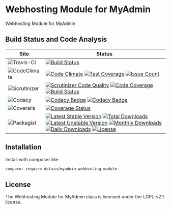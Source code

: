# Webhosting Module for MyAdmin

Webhosting Module for MyAdmin

## Build Status and Code Analysis

Site          | Status
--------------|---------------------------
![Travis-CI](http://i.is.cc/storage/GYd75qN.png "Travis-CI")     | [![Build Status](https://travis-ci.org/detain/myadmin-webhosting-module.svg?branch=master)](https://travis-ci.org/detain/myadmin-webhosting-module)
![CodeClimate](http://i.is.cc/storage/GYlageh.png "CodeClimate")  | [![Code Climate](https://codeclimate.com/github/detain/myadmin-webhosting-module/badges/gpa.svg)](https://codeclimate.com/github/detain/myadmin-webhosting-module) [![Test Coverage](https://codeclimate.com/github/detain/myadmin-webhosting-module/badges/coverage.svg)](https://codeclimate.com/github/detain/myadmin-webhosting-module/coverage) [![Issue Count](https://codeclimate.com/github/detain/myadmin-webhosting-module/badges/issue_count.svg)](https://codeclimate.com/github/detain/myadmin-webhosting-module)
![Scrutinizer](http://i.is.cc/storage/GYeUnux.png "Scrutinizer")   | [![Scrutinizer Code Quality](https://scrutinizer-ci.com/g/myadmin-plugins/webhosting-module/badges/quality-score.png?b=master)](https://scrutinizer-ci.com/g/myadmin-plugins/webhosting-module/?branch=master) [![Code Coverage](https://scrutinizer-ci.com/g/myadmin-plugins/webhosting-module/badges/coverage.png?b=master)](https://scrutinizer-ci.com/g/myadmin-plugins/webhosting-module/?branch=master) [![Build Status](https://scrutinizer-ci.com/g/myadmin-plugins/webhosting-module/badges/build.png?b=master)](https://scrutinizer-ci.com/g/myadmin-plugins/webhosting-module/build-status/master)
![Codacy](http://i.is.cc/storage/GYi66Cx.png "Codacy")        | [![Codacy Badge](https://api.codacy.com/project/badge/Grade/226251fc068f4fd5b4b4ef9a40011d06)](https://www.codacy.com/app/detain/myadmin-webhosting-module) [![Codacy Badge](https://api.codacy.com/project/badge/Coverage/25fa74eb74c947bf969602fcfe87e349)](https://www.codacy.com/app/detain/myadmin-webhosting-module?utm_source=github.com&utm_medium=referral&utm_content=detain/myadmin-webhosting-module&utm_campaign=Badge_Coverage)
![Coveralls](http://i.is.cc/storage/GYjNSim.png "Coveralls")    | [![Coverage Status](https://coveralls.io/repos/github/detain/db_abstraction/badge.svg?branch=master)](https://coveralls.io/github/detain/myadmin-webhosting-module?branch=master)
![Packagist](http://i.is.cc/storage/GYacBEX.png "Packagist")     | [![Latest Stable Version](https://poser.pugx.org/detain/myadmin-webhosting-module/version)](https://packagist.org/packages/detain/myadmin-webhosting-module) [![Total Downloads](https://poser.pugx.org/detain/myadmin-webhosting-module/downloads)](https://packagist.org/packages/detain/myadmin-webhosting-module) [![Latest Unstable Version](https://poser.pugx.org/detain/myadmin-webhosting-module/v/unstable)](//packagist.org/packages/detain/myadmin-webhosting-module) [![Monthly Downloads](https://poser.pugx.org/detain/myadmin-webhosting-module/d/monthly)](https://packagist.org/packages/detain/myadmin-webhosting-module) [![Daily Downloads](https://poser.pugx.org/detain/myadmin-webhosting-module/d/daily)](https://packagist.org/packages/detain/myadmin-webhosting-module) [![License](https://poser.pugx.org/detain/myadmin-webhosting-module/license)](https://packagist.org/packages/detain/myadmin-webhosting-module)


## Installation

Install with composer like

```sh
composer require detain/myadmin-webhosting-module
```

## License

The Webhosting Module for MyAdmin class is licensed under the LGPL-v2.1 license.

